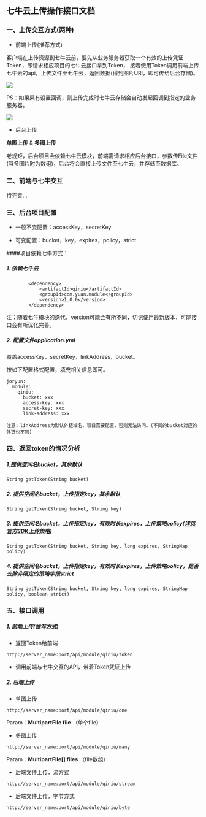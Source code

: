 七牛云上传操作接口文档
------

### 一、上传交互方式(两种)

* 前端上传(推荐方式)

客户端在上传资源到七牛云前，要先从业务服务器获取一个有效的上传凭证Token，即请求相应项目的七牛云接口拿到Token，
接着使用Token调用前端上传七牛云的api，上传文件至七牛云，返回数据(得到图片URl，即可传给后台存储)。

![](https://odum9helk.qnssl.com/Fmy1Y_s9I4oCPYuMGDrvYxCRv2FM)

PS：如果果有设置回调，则上传完成时七牛云存储会自动发起回调到指定的业务服务器。

![](https://odum9helk.qnssl.com/FkPZ31ECmtGnEisOahMKc5kQkuRr)

* 后台上传

**单图上传** & **多图上传**

老规矩，后台项目会依赖七牛云模块，前端需请求相应后台接口，参数传File文件(当多图片时为数组)，后台将会直接上传文件至七牛云，并存储至数据库。

### 二、前端与七牛交互

待完善...

### 三、后台项目配置

* 一般不变配置：accessKey，secretKey

* 可变配置：bucket，key，expires，policy，strict

####项目依赖七牛方式：

##### 1. 依赖七牛云
```
		<dependency>
            <artifactId>qiniu</artifactId>
            <groupId>com.yuan.module</groupId>
            <version>1.0.0</version>
        </dependency>
```

注：随着七牛模块的迭代，version可能会有所不同，切记使用最新版本，可能接口会有所优化完善。

##### 2. 配置文件application.yml

覆盖accessKey，secretKey，linkAddress，bucket。

按如下配置格式配置，填充相关信息即可。

```
joryun:
  module:
    qiniu:
      bucket: xxx
      access-key: xxx
      secret-key: xxx
      link-address: xxx
```


```
注意：linkAddress为默认外链域名，项目需要配置，否则无法访问。(不同的bucket对应的外链也不同)
```


### 四、返回token的情况分析

#####  1.提供空间名bucket，其余默认

```
String getToken(String bucket)
```

#####  2. 提供空间名bucket，上传指定key，其余默认

```
String getToken(String bucket, String key)
```

#####  3. 提供空间名bucket，上传指定key，有效时长expires，上传策略policy([详见官方SDK上传策略](https://developer.qiniu.com/kodo/manual/1206/put-policy))

```
String getToken(String bucket, String key, long expires, StringMap policy)
```

##### 4. 提供空间名bucket，上传指定key，有效时长expires，上传策略policy，是否去除非限定的策略字段strict

```
String getToken(String bucket, String key, long expires, StringMap policy, boolean strict)
```

### 五、接口调用

##### 1. 前端上传(推荐方式)

* 返回Token给前端

```
http://server_name:port/api/module/qiniu/token
```

* 调用前端与七牛交互的API，带着Token凭证上传

##### 2. 后端上传

* 单图上传

```
http://server_name:port/api/module/qiniu/one
```

Param：**MultipartFile file** （单个file）

* 多图上传

```
http://server_name:port/api/module/qiniu/many
```

Param：**MultipartFile[] files** （file数组）

* 后端文件上传，流方式

```
http://server_name:port/api/module/qiniu/stream
```

* 后端文件上传，字节方式

```
http://server_name:port/api/module/qiniu/byte
```


